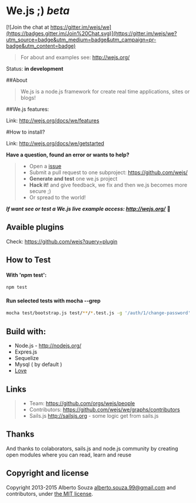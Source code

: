 # We.js ;) *beta*

[![Join the chat at https://gitter.im/wejs/we](https://badges.gitter.im/Join%20Chat.svg)](https://gitter.im/wejs/we?utm_source=badge&utm_medium=badge&utm_campaign=pr-badge&utm_content=badge)

> For about and examples see: http://wejs.org/

Status:  **in development**

##About

> We.js is a node.js framework for create real time applications, sites or blogs!

##We.js features:

Link: http://wejs.org/docs/we/features

#How to install?

Link: http://wejs.org/docs/we/getstarted


**Have a question, found an error or wants to help?**

> * Open a [issue](https://github.com/wejs/we/issues)
> * Submit a pull request to one subproject: https://github.com/wejs/
> * **Generate and test** one we.js project
> * **Hack it!** and give feedback, we fix and then we.js becomes more secure ;)
> * Or spread to the world!

***If want see or test a We.js live example access: http://wejs.org/*** :eyes:


## Avaible plugins

Check: https://github.com/wejs?query=plugin


## How to Test

#### With 'npm test':

```sh
npm test
```

#### Run selected tests with mocha --grep

```sh
mocha test/bootstrap.js test/**/*.test.js -g '/auth/1/change-password'
```

## Build with:
* Node.js - http://nodejs.org/
* Expres.js
* Sequelize 
* Mysql ( by default )
* [Love](http://www.lovecalculator.com/)

## Links

> * Team: https://github.com/orgs/wejs/people
> * Contributors: https://github.com/wejs/we/graphs/contributors
> * Sails.js  http://sailsjs.org - some logic get from sails.js 

## Thanks

And thanks to colaborators, sails.js and node.js community by creating open modules where you can read, learn and reuse

## Copyright and license

Copyright 2013-2015 Alberto Souza <alberto.souza.99@gmail.com> and contributors, under [the MIT license](LICENSE).
